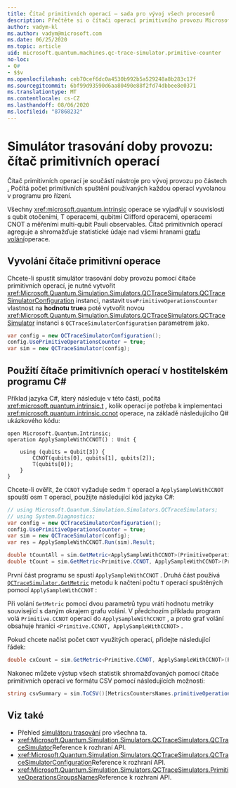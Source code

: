 ```yaml
---
title: Čítač primitivních operací – sada pro vývoj všech procesorů
description: Přečtěte si o čítači operací primitivního provozu Microsoft QDK, který používá simulátor trasování doby provozu ke sledování základních spuštění používaných operacemi v Q# programu.
author: vadym-kl
ms.author: vadym@microsoft.com
ms.date: 06/25/2020
ms.topic: article
uid: microsoft.quantum.machines.qc-trace-simulator.primitive-counter
no-loc:
- Q#
- $$v
ms.openlocfilehash: ceb70cef6dc0a4530b992b5a529248a8b283c17f
ms.sourcegitcommit: 6bf99d93590d6aa80490e88f2fd74dbbee8e0371
ms.translationtype: MT
ms.contentlocale: cs-CZ
ms.lasthandoff: 08/06/2020
ms.locfileid: "87868232"
---
```

# <a name="quantum-trace-simulator-primitive-operations-counter"></a>Simulátor trasování doby provozu: čítač primitivních operací

Čítač primitivních operací je součástí nástroje pro vývoj provozu po částech [.](xref:microsoft.quantum.machines.qc-trace-simulator.intro) Počítá počet primitivních spuštění používaných každou operací vyvolanou v programu pro řízení. 

Všechny <xref:microsoft.quantum.intrinsic> operace se vyjadřují v souvislosti s qubit otočeními, T operacemi, qubitmi Clifford operacemi, operacemi CNOT a měřeními multi-qubit Pauli observables. Čítač primitivních operací agreguje a shromažďuje statistické údaje nad všemi hranami [grafu volání](https://en.wikipedia.org/wiki/Call_graph)operace.

## <a name="invoking-the-primitive-operation-counter"></a>Vyvolání čítače primitivní operace

Chcete-li spustit simulátor trasování doby provozu pomocí čítače primitivních operací, je nutné vytvořit <xref:Microsoft.Quantum.Simulation.Simulators.QCTraceSimulators.QCTraceSimulatorConfiguration> instanci, nastavit `UsePrimitiveOperationsCounter` vlastnost na **hodnotu true**a poté vytvořit novou <xref:Microsoft.Quantum.Simulation.Simulators.QCTraceSimulators.QCTraceSimulator> instanci s `QCTraceSimulatorConfiguration` parametrem jako.

```csharp
var config = new QCTraceSimulatorConfiguration();
config.UsePrimitiveOperationsCounter = true;
var sim = new QCTraceSimulator(config);
```

## <a name="using-the-primitive-operation-counter-in-a-c-host-program"></a>Použití čítače primitivních operací v hostitelském programu C#

Příklad jazyka C#, který následuje v této části, počítá <xref:microsoft.quantum.intrinsic.t> , kolik operací je potřeba k implementaci <xref:microsoft.quantum.intrinsic.ccnot> operace, na základě následujícího Q# ukázkového kódu:

```qsharp
open Microsoft.Quantum.Intrinsic;
operation ApplySampleWithCCNOT() : Unit {

    using (qubits = Qubit[3]) {
        CCNOT(qubits[0], qubits[1], qubits[2]);
        T(qubits[0]);
    }
}
```

Chcete-li ověřit, že `CCNOT` vyžaduje sedm `T` operací a `ApplySampleWithCCNOT` spouští osm `T` operací, použijte následující kód jazyka C#:

```csharp 
// using Microsoft.Quantum.Simulation.Simulators.QCTraceSimulators;
// using System.Diagnostics;
var config = new QCTraceSimulatorConfiguration();
config.UsePrimitiveOperationsCounter = true;
var sim = new QCTraceSimulator(config);
var res = ApplySampleWithCCNOT.Run(sim).Result;

double tCountAll = sim.GetMetric<ApplySampleWithCCNOT>(PrimitiveOperationsGroupsNames.T);
double tCount = sim.GetMetric<Primitive.CCNOT, ApplySampleWithCCNOT>(PrimitiveOperationsGroupsNames.T);
```

První část programu se spustí `ApplySampleWithCCNOT` . Druhá část používá [`QCTraceSimulator.GetMetric`](https://docs.microsoft.com/dotnet/api/microsoft.quantum.simulation.simulators.qctracesimulators.qctracesimulator.getmetric) metodu k načtení počtu `T` operací spuštěných pomocí `ApplySampleWithCCNOT` : 

Při volání `GetMetric` pomocí dvou parametrů typu vrátí hodnotu metriky související s daným okrajem grafu volání. V předchozím příkladu program volá `Primitive.CCNOT` operaci do `ApplySampleWithCCNOT` , a proto graf volání obsahuje hranici `<Primitive.CCNOT, ApplySampleWithCCNOT>` . 

Pokud chcete načíst počet `CNOT` využitých operací, přidejte následující řádek:
```csharp
double cxCount = sim.GetMetric<Primitive.CCNOT, ApplySampleWithCCNOT>(PrimitiveOperationsGroupsNames.CX);
```

Nakonec můžete výstup všech statistik shromažďovaných pomocí čítače primitivních operací ve formátu CSV pomocí následujících možností:
```csharp
string csvSummary = sim.ToCSV()[MetricsCountersNames.primitiveOperationsCounter];
```

## <a name="see-also"></a>Viz také

- Přehled [simulátoru trasování](xref:microsoft.quantum.machines.qc-trace-simulator.intro) pro všechna ta.
- <xref:Microsoft.Quantum.Simulation.Simulators.QCTraceSimulators.QCTraceSimulator>Reference k rozhraní API.
- <xref:Microsoft.Quantum.Simulation.Simulators.QCTraceSimulators.QCTraceSimulatorConfiguration>Reference k rozhraní API.
- <xref:Microsoft.Quantum.Simulation.Simulators.QCTraceSimulators.PrimitiveOperationsGroupsNames>Reference k rozhraní API.